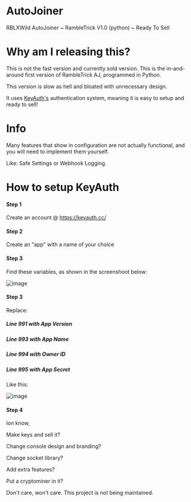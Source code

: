 # AutoJoiner
RBLXWild AutoJoiner ~ RambleTrick V1.0 (python) ~ Ready To Sell

# Why am I releasing this?
This is not the fast version and currently sold version. This is the in-and-around first version of RambleTrick AJ, programmed in Python.

This version is slow as hell and bloated with unnecessary design.

It uses [KeyAuth's](https://keyauth.cc/) authentication system, meaning it is easy to setup and ready to sell!

# Info

Many features that show in configuration are not actually functional, and you will need to implement them yourself.

Like: Safe Settings or Webhook Logging.

# How to setup KeyAuth

#### Step 1

Create an account @ https://keyauth.cc/

#### Step 2

Create an "app" with a name of your choice

#### Step 3

Find these variables, as shown in the screenshoot below:

![image](https://github.com/Tescoo/auto-joiner/assets/66729830/0281d5e8-00e9-4f2e-8fff-ddcdccb5d3dd)

#### Step 3

Replace:

##### Line 991 with App Version

##### Line 993 with App Name

##### Line 994 with Owner ID

##### Line 995 with App Secret

Like this: 

![image](https://github.com/Tescoo/auto-joiner/assets/66729830/c52c640d-6e53-4735-93c2-08bcb520bde8)

#### Step 4

Ion know,

Make keys and sell it?

Change console design and branding?

Change socket library?

Add extra features?

Put a cryptominer in it?

Don't care, won't care. This project is not being maintained.
